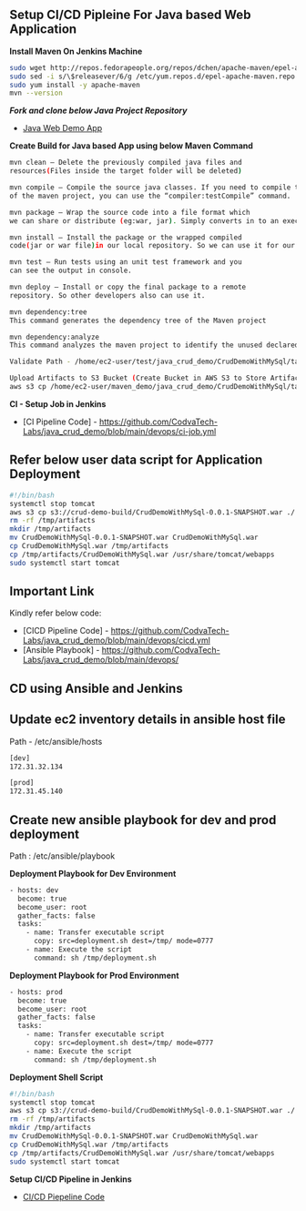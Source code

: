 ## Setup CI/CD Pipleine For Java based Web Application 

**Install Maven On Jenkins Machine**

```sh
sudo wget http://repos.fedorapeople.org/repos/dchen/apache-maven/epel-apache-maven.repo -O /etc/yum.repos.d/epel-apache-maven.repo
sudo sed -i s/\$releasever/6/g /etc/yum.repos.d/epel-apache-maven.repo
sudo yum install -y apache-maven
mvn --version
```

***Fork and clone below Java Project Repository***
- [Java Web Demo App](https://github.com/CodvaTech-Labs/java_crud_demo)

**Create Build for Java based App using below Maven Command**

```sh
mvn clean — Delete the previously compiled java files and 
resources(Files inside the target folder will be deleted)

mvn compile — Compile the source java classes. If you need to compile the test classes 
of the maven project, you can use the “compiler:testCompile” command.

mvn package — Wrap the source code into a file format which 
we can share or distribute (eg:war, jar). Simply converts in to an executable java program.

mvn install — Install the package or the wrapped compiled 
code(jar or war file)in our local repository. So we can use it for our other projects as well.

mvn test — Run tests using an unit test framework and you 
can see the output in console.

mvn deploy — Install or copy the final package to a remote 
repository. So other developers also can use it.

mvn dependency:tree
This command generates the dependency tree of the Maven project

mvn dependency:analyze
This command analyzes the maven project to identify the unused declared and used undeclared dependencies:

Validate Path - /home/ec2-user/test/java_crud_demo/CrudDemoWithMySql/target

Upload Artifacts to S3 Bucket (Create Bucket in AWS S3 to Store Artifacts)
aws s3 cp /home/ec2-user/maven_demo/java_crud_demo/CrudDemoWithMySql/target/CrudDemoWithMySql-0.0.1-SNAPSHOT.war s3://crud-demo-build/

```

**CI - Setup Job in Jenkins**
- [CI Pipeline Code] - https://github.com/CodvaTech-Labs/java_crud_demo/blob/main/devops/ci-job.yml

## Refer below user data script for Application Deployment 

```sh
#!/bin/bash
systemctl stop tomcat
aws s3 cp s3://crud-demo-build/CrudDemoWithMySql-0.0.1-SNAPSHOT.war ./
rm -rf /tmp/artifacts
mkdir /tmp/artifacts
mv CrudDemoWithMySql-0.0.1-SNAPSHOT.war CrudDemoWithMySql.war
cp CrudDemoWithMySql.war /tmp/artifacts
cp /tmp/artifacts/CrudDemoWithMySql.war /usr/share/tomcat/webapps
sudo systemctl start tomcat
```

## Important Link 
Kindly refer below code:

- [CICD Pipeline Code] - https://github.com/CodvaTech-Labs/java_crud_demo/blob/main/devops/cicd.yml
- [Ansible Playbook] - https://github.com/CodvaTech-Labs/java_crud_demo/blob/main/devops/


## CD using Ansible and Jenkins 

## Update ec2 inventory details in ansible host file 
Path - /etc/ansible/hosts

```sh
[dev]
172.31.32.134

[prod]
172.31.45.140
```

## Create new ansible playbook for dev and prod deployment 

Path : /etc/ansible/playbook

**Deployment Playbook for Dev Environment**
```sh
- hosts: dev
  become: true
  become_user: root
  gather_facts: false
  tasks:
    - name: Transfer executable script
      copy: src=deployment.sh dest=/tmp/ mode=0777
    - name: Execute the script
      command: sh /tmp/deployment.sh
```

**Deployment Playbook for Prod Environment**
```sh
- hosts: prod
  become: true
  become_user: root
  gather_facts: false
  tasks:
    - name: Transfer executable script
      copy: src=deployment.sh dest=/tmp/ mode=0777
    - name: Execute the script
      command: sh /tmp/deployment.sh
```

**Deployment Shell Script** 

```sh
#!/bin/bash
systemctl stop tomcat
aws s3 cp s3://crud-demo-build/CrudDemoWithMySql-0.0.1-SNAPSHOT.war ./
rm -rf /tmp/artifacts
mkdir /tmp/artifacts
mv CrudDemoWithMySql-0.0.1-SNAPSHOT.war CrudDemoWithMySql.war
cp CrudDemoWithMySql.war /tmp/artifacts
cp /tmp/artifacts/CrudDemoWithMySql.war /usr/share/tomcat/webapps
sudo systemctl start tomcat
```

**Setup CI/CD Pipeline in Jenkins**
- [CI/CD Piepeline Code](https://github.com/CodvaTech-Labs/java_crud_demo/blob/main/devops/cicd.yml)


